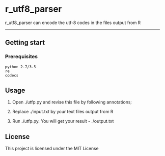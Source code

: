 # r_utf8_parser

r_utf8_parser can encode the utf-8 codes in the files output from R

---

## Getting start

### Prerequisites

```
python 2.7/3.5
re
codecs
```

## Usage

1. Open ./utfp.py and revise this file by following annotations;

2. Replace ./input.txt by your text files output from R

3. Run ./utfp.py. You will get your result - ./output.txt



## License

This project is licensed under the MIT License
